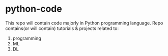 # python-code
This repo will contain code majorly in Python programming language. 
Repo contains(or will contain) tutorials &amp; projects related to: 
1) programming
2) ML
3) DL
